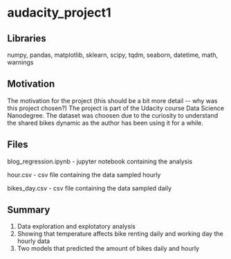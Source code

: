 # audacity_project1

Libraries
---------
  numpy,
  pandas,
  matplotlib,
  sklearn,
  scipy,
  tqdm,
  seaborn,
  datetime,
  math,
  warnings
  
Motivation 
---------
  The motivation for the project (this should be a bit more detail -- why was this project chosen?)
  The project is part of the Udacity course Data Science Nanodegree. The dataset was choosen due to the curiosity to understand the shared bikes dynamic as the author has been using it  for a while.

Files
---------
  blog_regression.ipynb - jupyter notebook containing the analysis
  
  hour.csv - csv file containing the data sampled hourly
  
  bikes_day.csv - csv file containing the data sampled daily
  
Summary
---------
1. Data exploration and explotatory analysis
2. Showing that temperature affects bike renting daily and working day the hourly data
3. Two models that predicted the amount of bikes daily and hourly
